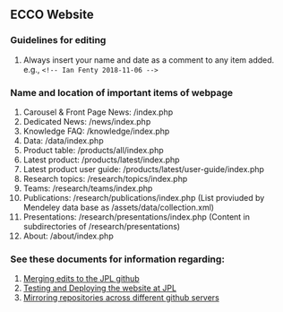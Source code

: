 ## ECCO Website

### Guidelines for editing 
1. Always insert your name and date as a comment to any item added.
   e.g., ```<!-- Ian Fenty 2018-11-06 -->```
   
### Name and location of important items of webpage
1. Carousel & Front Page News: /index.php
1. Dedicated News: /news/index.php
1. Knowledge FAQ: /knowledge/index.php
1. Data: /data/index.php
1. Product table: /products/all/index.php
1. Latest product: /products/latest/index.php
1. Latest product user guide: /products/latest/user-guide/index.php
1. Research topics: /research/topics/index.php
1. Teams: /research/teams/index.php
1. Publications: /research/publications/index.php
   (List proviuded by Mendeley data base as /assets/data/collection.xml)
1. Presentations: /research/presentations/index.php
   (Content in subdirectories of /research/presentations)
1. About: /about/index.php

### See these documents for information regarding:

1. [Merging edits to the JPL github](Editing_ECCO_website_and_merging_to_JPL.md)
1. [Testing and Deploying the website at JPL](Testing_and_Deploying_website_at_JPL.md)
1. [Mirroring repositories across different github servers](Mirroring_repository_with_Git_LFS_objects.md)


